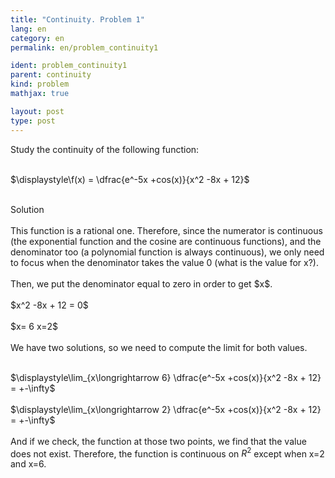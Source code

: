 ```yaml
---
title: "Continuity. Problem 1"
lang: en
category: en
permalink: en/problem_continuity1

ident: problem_continuity1
parent: continuity
kind: problem
mathjax: true

layout: post
type: post
---
```


<div>
Study the continuity of the following function: <br><br>

$\displaystyle\f(x) = \dfrac{e^-5x +cos(x)}{x^2 -8x + 12}$<br><br>

<div class="bcblue boxdissap">
Solution
</div><br>

<div class="dissap">
This function is a rational one. Therefore, since the numerator is continuous (the exponential function and the cosine are continuous functions), and the denominator too (a polynomial function is always continuous), we only need to focus when the denominator takes the value 0 (what is the value for x?).<br><br>
Then, we put the denominator equal to zero in order to get $x$.<br><br>
$x^2 -8x + 12 = 0$<br><br> 
$x= 6 x=2$<br><br>
We have two solutions, so we need to compute the limit for both values.<br><br>

$\displaystyle\lim_{x\longrightarrow 6} \dfrac{e^-5x +cos(x)}{x^2 -8x + 12} = +-\infty$<br><br>
$\displaystyle\lim_{x\longrightarrow 2} \dfrac{e^-5x +cos(x)}{x^2 -8x + 12} = +-\infty$<br><br>
And if we check, the function at those two points, we find that the value does not exist.
Therefore, the function is continuous on $R^2$ except when x=2 and x=6. 

</div>
